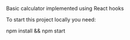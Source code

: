 Basic calculator implemented using React hooks

To start this project locally you need: 

npm install && npm start